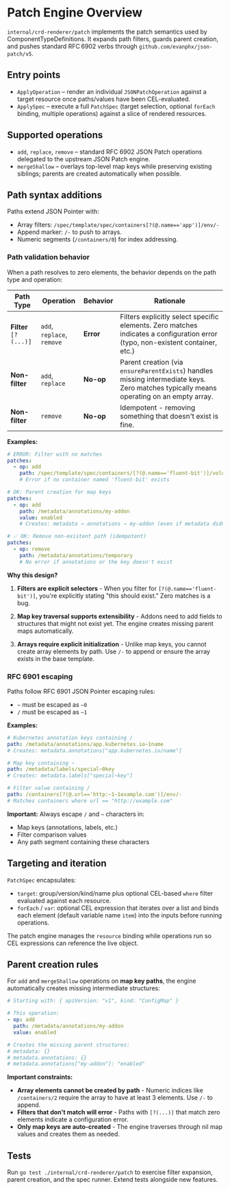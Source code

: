 # Patch Engine Overview

`internal/crd-renderer/patch` implements the patch semantics used by ComponentTypeDefinitions. It expands path filters, guards parent creation, and pushes standard RFC 6902 verbs through `github.com/evanphx/json-patch/v5`.

## Entry points

- `ApplyOperation` – render an individual `JSONPatchOperation` against a target resource once paths/values have been CEL-evaluated.
- `ApplySpec` – execute a full `PatchSpec` (target selection, optional `forEach` binding, multiple operations) against a slice of rendered resources.

## Supported operations

- `add`, `replace`, `remove` – standard RFC 6902 JSON Patch operations delegated to the upstream JSON Patch engine.
- `mergeShallow` – overlays top-level map keys while preserving existing siblings; parents are created automatically when possible.

## Path syntax additions

Paths extend JSON Pointer with:

- Array filters: `/spec/template/spec/containers[?(@.name=='app')]/env/-`
- Append marker: `/-` to push to arrays.
- Numeric segments (`/containers/0`) for index addressing.

### Path validation behavior

When a path resolves to zero elements, the behavior depends on the path type and operation:

| Path Type | Operation | Behavior | Rationale |
|-----------|-----------|----------|-----------|
| **Filter** `[?(...)]` | `add`, `replace`, `remove` | **Error** | Filters explicitly select specific elements. Zero matches indicates a configuration error (typo, non-existent container, etc.) |
| **Non-filter** | `add`, `replace` | **No-op** | Parent creation (via `ensureParentExists`) handles missing intermediate keys. Zero matches typically means operating on an empty array. |
| **Non-filter** | `remove` | **No-op** | Idempotent - removing something that doesn't exist is fine. |

**Examples:**

```yaml
# ERROR: Filter with no matches
patches:
  - op: add
    path: /spec/template/spec/containers/[?(@.name=='fluent-bit')]/volumeMounts/-
    # Error if no container named 'fluent-bit' exists

# OK: Parent creation for map keys
patches:
  - op: add
    path: /metadata/annotations/my-addon
    value: enabled
    # Creates: metadata → annotations → my-addon (even if metadata didn't exist)

# ✅ OK: Remove non-existent path (idempotent)
patches:
  - op: remove
    path: /metadata/annotations/temporary
    # No error if annotations or the key doesn't exist
```

**Why this design?**

1. **Filters are explicit selectors** - When you filter for `[?(@.name=='fluent-bit')]`, you're explicitly stating "this should exist." Zero matches is a bug.

2. **Map key traversal supports extensibility** - Addons need to add fields to structures that might not exist yet. The engine creates missing parent maps automatically.

3. **Arrays require explicit initialization** - Unlike map keys, you cannot create array elements by path. Use `/-` to append or ensure the array exists in the base template.

### RFC 6901 escaping

Paths follow RFC 6901 JSON Pointer escaping rules:
- `~` must be escaped as `~0`
- `/` must be escaped as `~1`

**Examples:**

```yaml
# Kubernetes annotation keys containing /
path: /metadata/annotations/app.kubernetes.io~1name
# Creates: metadata.annotations["app.kubernetes.io/name"]

# Map key containing ~
path: /metadata/labels/special~0key
# Creates: metadata.labels["special~key"]

# Filter value containing /
path: /containers[?(@.url=='http:~1~1example.com')]/env/-
# Matches containers where url == "http://example.com"
```

**Important:** Always escape `/` and `~` characters in:
- Map keys (annotations, labels, etc.)
- Filter comparison values
- Any path segment containing these characters

## Targeting and iteration

`PatchSpec` encapsulates:

- `target`: group/version/kind/name plus optional CEL-based `where` filter evaluated against each resource.
- `forEach` / `var`: optional CEL expression that iterates over a list and binds each element (default variable name `item`) into the inputs before running operations.

The patch engine manages the `resource` binding while operations run so CEL expressions can reference the live object.

## Parent creation rules

For `add` and `mergeShallow` operations on **map key paths**, the engine automatically creates missing intermediate structures:

```yaml
# Starting with: { apiVersion: "v1", kind: "ConfigMap" }

# This operation:
- op: add
  path: /metadata/annotations/my-addon
  value: enabled

# Creates the missing parent structures:
# metadata: {}
# metadata.annotations: {}
# metadata.annotations["my-addon"]: "enabled"
```

**Important constraints:**

- **Array elements cannot be created by path** - Numeric indices like `/containers/2` require the array to have at least 3 elements. Use `/-` to append.
- **Filters that don't match will error** - Paths with `[?(...)]` that match zero elements indicate a configuration error.
- **Only map keys are auto-created** - The engine traverses through nil map values and creates them as needed.

## Tests

Run `go test ./internal/crd-renderer/patch` to exercise filter expansion, parent creation, and the spec runner. Extend tests alongside new features.

